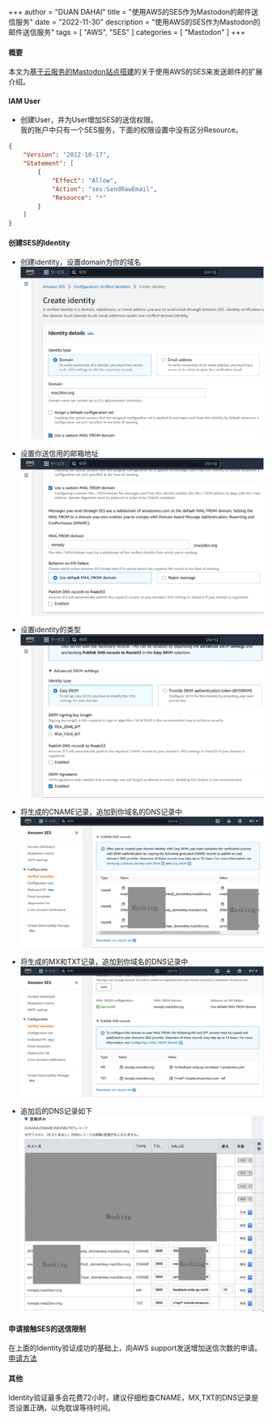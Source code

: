 +++
author = "DUAN DAHAI"
title = "使用AWS的SES作为Mastodon的邮件送信服务"
date = "2022-11-30"
description = "使用AWS的SES作为Mastodon的邮件送信服务"
tags = [
    "AWS",
    "SES"
]
categories = [
    "Mastodon"
]
+++

#### 概要

本文为[基于云服务的Mastodon站点搭建]()的关于使用AWS的SES来发送邮件的扩展介绍。

#### IAM User

- 创建User，并为User增加SES的送信权限。  
    我的账户中只有一个SES服务，下面的权限设置中没有区分Resource。

```json
{
    "Version": "2012-10-17",
    "Statement": [
        {
            "Effect": "Allow",
            "Action": "ses:SendRawEmail",
            "Resource": "*"
        }
    ]
}
```

#### 创建SES的Identity

- 创建identity，设置domain为你的域名  
![identity details](1_identity_details.PNG)

- 设置你送信用的邮箱地址   
![Github](2_mail_from_domain.PNG)

- 设置identity的类型  
![Github](3_identity_type.PNG)

- 将生成的CNAME记录，追加到你域名的DNS记录中  
![Github](4_CANME_DNS_records.PNG)

- 将生成的MX和TXT记录，追加到你域名的DNS记录中  
![Github](5_MX_TXT_DNS_records.PNG)

- 追加后的DNS记录如下  
![Github](6_add_DNS.png)


#### 申请接触SES的送信限制
在上面的Identity验证成功的基础上，向AWS support发送增加送信次数的申请。  
[申请方法](https://docs.aws.amazon.com/ses/latest/dg/manage-sending-quotas-request-increase.html)

#### 其他
Identity验证最多会花费72小时，建议仔细检查CNAME，MX,TXT的DNS记录是否设置正确，以免耽误等待时间。

